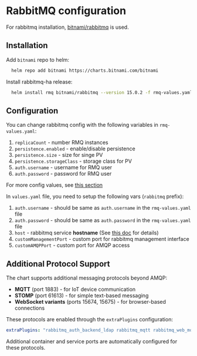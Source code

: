 # RabbitMQ configuration

For rabbitmq installation,
[bitnami/rabbitmq](https://github.com/bitnami/charts/tree/master/bitnami/rabbitmq)
is used.

## Installation

Add `bitnami` repo to helm:

```bash
  helm repo add bitnami https://charts.bitnami.com/bitnami
```

Install rabbitmq-ha release:

```bash
  helm install rmq bitnami/rabbitmq --version 15.0.2 -f rmq-values.yaml
```

## Configuration

You can change rabbitmq config with the following variables in `rmq-values.yaml`:

1. `replicaCount` - number RMQ instances
2. `persistence.enabled` - enable/disable persistence
3. `persistence.size` - size for singe PV
4. `persistence.storageClass` - storage class for PV
5. `auth.username` - username for RMQ user
6. `auth.password` - password for RMQ user

For more config values, see [this section](https://github.com/bitnami/charts/tree/master/bitnami/rabbitmq#parameters)

In `values.yaml` file, you need to setup the following vars (`rabbitmq` prefix):

1. `auth.username` - should be same as `auth.username` in the `rmq-values.yaml` file
2. `auth.password` - should be same as `auth.password` in the `rmq-values.yaml` file
3. `host` - rabbitmq service **hostname**
    (See [this doc](service-endpoint.md) for details)
4. `customManagementPort` - custom port for rabbitmq management interface
5. `customAMQPPort` - custom port for AMQP access

## Additional Protocol Support

The chart supports additional messaging protocols beyond AMQP:

- **MQTT** (port 1883) - for IoT device communication
- **STOMP** (port 61613) - for simple text-based messaging
- **WebSocket variants** (ports 15674, 15675) - for browser-based connections

These protocols are enabled through the `extraPlugins` configuration:

```yaml
extraPlugins: "rabbitmq_auth_backend_ldap rabbitmq_mqtt rabbitmq_web_mqtt rabbitmq_management rabbitmq_web_stomp rabbitmq_stomp"
```

Additional container and service ports are automatically configured for these protocols.
